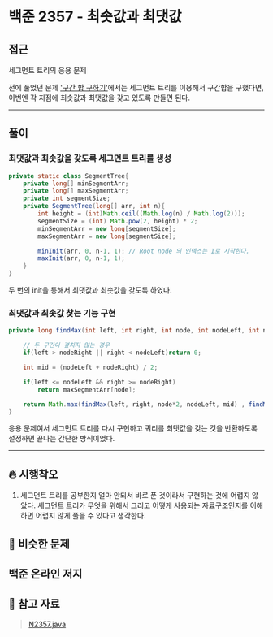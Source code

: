 # 백준 2357 - 최솟값과 최댓값

## 접근

세그먼트 트리의 응용 문제

전에 풀었던 문제 ['구간 합 구하기'](https://github.com/Rurril/Problem-Solving/blob/Test/Problem-Solving/PS/SegmentTree/N2042.md)에서는 세그먼트 트리를 이용해서 구간합을 구했다면, 이번엔 각 지점에 최솟값과 최댓값을 갖고 있도록 만들면 된다.


---
## 풀이

### 최댓값과 최솟값을 갖도록 세그먼트 트리를 생성


```java
private static class SegmentTree{
    private long[] minSegmentArr;
    private long[] maxSegmentArr;
    private int segmentSize;
    private SegmentTree(long[] arr, int n){
        int height = (int)Math.ceil((Math.log(n) / Math.log(2)));
        segmentSize = (int) Math.pow(2, height) * 2;
        minSegmentArr = new long[segmentSize];
        maxSegmentArr = new long[segmentSize];

        minInit(arr, 0, n-1, 1); // Root node 의 인덱스는 1로 시작한다.
        maxInit(arr, 0, n-1, 1);
    }
}
```

두 번의 init을 통해서 최댓값과 최솟값을 갖도록 하였다.


### 최댓값과 최솟값 찾는 기능 구현

```java
private long findMax(int left, int right, int node, int nodeLeft, int nodeRight){

    // 두 구간이 곂치지 않는 경우
    if(left > nodeRight || right < nodeLeft)return 0;

    int mid = (nodeLeft + nodeRight) / 2;

    if(left <= nodeLeft && right >= nodeRight)
        return maxSegmentArr[node];

    return Math.max(findMax(left, right, node*2, nodeLeft, mid) , findMax(left, right, node*2 + 1, mid + 1, nodeRight));
}
```

응용 문제여서 세그먼트 트리를 다시 구현하고 쿼리를 최댓값을 갖는 것을 반환하도록 설정하면 끝나는 간단한 방식이었다.

--- 
## 🔥 시행착오

1. 세그먼트 트리를 공부한지 얼마 안되서 바로 푼 것이라서 구현하는 것에 어렵지 않았다. 세그먼트 트리가 무엇을 위해서 그리고 어떻게 사용되는 자료구조인지를 이해하면 어렵지 않게 풀을 수 있다고 생각한다.


## 🤭 비슷한 문제

백준 온라인 저지
- 


## 💌 참고 자료

> [N2357.java](https://github.com/Rurril/Problem-Solving/blob/Test/Problem-Solving/PS/SegmentTree/N2357.java) 
